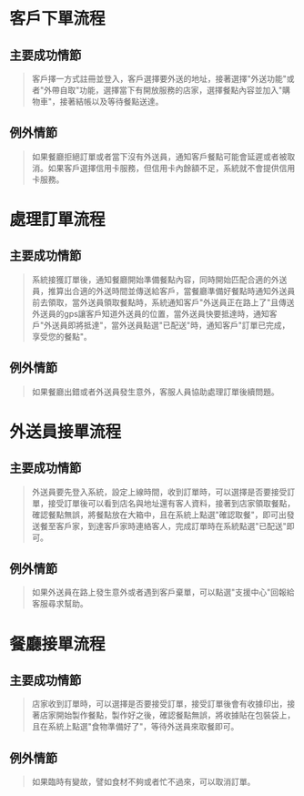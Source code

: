 # 客戶下單流程

## 主要成功情節
>    客戶擇一方式註冊並登入，客戶選擇要外送的地址，接著選擇"外送功能"或者"外帶自取"功能，選擇當下有開放服務的店家，選擇餐點內容並加入"購物車"，接著結帳以及等待餐點送達。
## 例外情節
>    如果餐廳拒絕訂單或者當下沒有外送員，通知客戶餐點可能會延遲或者被取消。如果客戶選擇信用卡服務，但信用卡內餘額不足，系統就不會提供信用卡服務。

# 處理訂單流程

## 主要成功情節
>    系統接獲訂單後，通知餐廳開始準備餐點內容，同時開始匹配合適的外送員，推算出合適的外送時間並傳送給客戶，當餐廳準備好餐點時通知外送員前去領取，當外送員領取餐點時，系統通知客戶"外送員正在路上了"且傳送外送員的gps讓客戶知道外送員的位置，當外送員快要抵達時，通知客戶"外送員即將抵達"，當外送員點選"已配送"時，通知客戶"訂單已完成，享受您的餐點"。

## 例外情節
>    如果餐廳出錯或者外送員發生意外，客服人員協助處理訂單後續問題。

# 外送員接單流程

## 主要成功情節
>    外送員要先登入系統，設定上線時間，收到訂單時，可以選擇是否要接受訂單，接受訂單後可以看到店名與地址還有客人資料，接著到店家領取餐點，確認餐點無誤，將餐點放在大箱中，且在系統上點選"確認取餐"，即可出發送餐至客戶家，到達客戶家時連絡客人，完成訂單時在系統點選"已配送"即可。

## 例外情節
>    如果外送員在路上發生意外或者遇到客戶棄單，可以點選"支援中心"回報給客服尋求幫助。

# 餐廳接單流程

## 主要成功情節
>    店家收到訂單時，可以選擇是否要接受訂單，接受訂單後會有收據印出，接著店家開始製作餐點，製作好之後，確認餐點無誤，將收據貼在包裝袋上，且在系統上點選"食物準備好了"，等待外送員來取餐即可。

## 例外情節
>    如果臨時有變故，譬如食材不夠或者忙不過來，可以取消訂單。